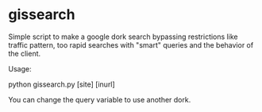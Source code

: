 # gissearch
Simple script to make a google dork search bypassing restrictions like traffic pattern, too rapid searches with "smart" queries and the behavior of the client.

Usage:

python gissearch.py [site] [inurl] 

You can change the query variable to use another dork.
